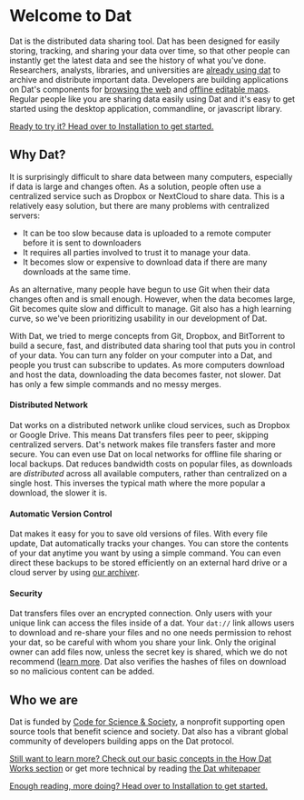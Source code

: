 # Welcome to Dat

Dat is the distributed data sharing tool. Dat has been designed for easily storing, tracking, and sharing your data over time, so that other people can instantly get the latest data and see the history of what you've done. Researchers, analysts, libraries, and universities are [already using dat](https://www.nytimes.com/2017/03/06/science/donald-trump-data-rescue-science.html) to archive and distribute important data. Developers are building applications on Dat's components for [browsing the web](beakerbrowser.com) and [offline editable maps](https://www.digital-democracy.org/blog/update-from-the-ecuadorian-amazon/). Regular people like you are sharing data easily using Dat and it's easy to get started using the desktop application, commandline, or javascript library.

[Ready to try it? Head over to Installation to get started.](/install)

## Why Dat?

It is surprisingly difficult to share data between many computers, especially if data is large and changes often. As a solution, people often use a centralized service such as Dropbox or NextCloud to share data. This is a relatively easy solution, but there are many problems with centralized servers:

  * It can be too slow because data is uploaded to a remote computer before it is sent to downloaders
  * It requires all parties involved to trust it to manage your data.
  * It becomes slow or expensive to download data if there are many downloads at the same time.

As an alternative, many people have begun to use Git when their data changes often and is small enough. However, when the data becomes large, Git becomes quite slow and difficult to manage. Git also has a high learning curve, so we've been prioritizing usability in our development of Dat.

With Dat, we tried to merge concepts from Git, Dropbox, and BitTorrent to build a secure, fast, and distributed data sharing tool that puts you in control of your data. You can turn any folder on your computer into a Dat, and people you trust can subscribe to updates. As more computers download and host the data, downloading the data becomes faster, not slower. Dat has only a few simple commands and no messy merges.

#### Distributed Network

Dat works on a distributed network unlike cloud services, such as Dropbox or Google Drive. This means Dat transfers files peer to peer, skipping centralized servers. Dat's network makes file transfers faster and more secure. You can even use Dat on local networks for offline file sharing or local backups. Dat reduces bandwidth costs on popular files, as downloads are *distributed* across all available computers, rather than centralized on a single host. This inverses the typical math where the more popular a download, the slower it is.

#### Automatic Version Control

Dat makes it easy for you to save old versions of files. With every file update, Dat automatically tracks your changes. You can store the contents of your dat anytime you want by using a simple command. You can even direct these backups to be stored efficiently on an external hard drive or a cloud server by using [our archiver](/on-a-server).

#### Security

Dat transfers files over an encrypted connection. Only users with your unique link can access the files inside of a dat. Your `dat://` link allows users to download and re-share your files and no one needs permission to rehost your dat, so be careful with whom you share your link. Only the original owner can add files now, unless the secret key is shared, which we do not recommend ([learn more](/link-to-secret-key-info). Dat also verifies the hashes of files on download so no malicious content can be added.

## Who we are

Dat is funded by [Code for Science & Society](https://codeforscience.org), a nonprofit supporting open source tools that benefit science and society. Dat also has a vibrant global community of developers building apps on the Dat protocol.

[Still want to learn more? Check out our basic concepts in the How Dat Works section](/concepts) or get more technical by reading [the Dat whitepaper](https://github.com/datproject/docs/blob/master/papers/dat-paper.pdf)

[Enough reading, more doing? Head over to Installation to get started.](/install)
